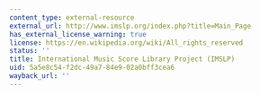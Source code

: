 ```yaml
---
content_type: external-resource
external_url: http://www.imslp.org/index.php?title=Main_Page
has_external_license_warning: true
license: https://en.wikipedia.org/wiki/All_rights_reserved
status: ''
title: International Music Score Library Project (IMSLP)
uid: 5a5e8c54-f2dc-49a7-84e9-02a0bff3cea6
wayback_url: ''
---
```

